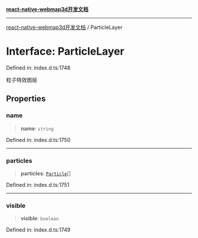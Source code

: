 [**react-native-webmap3d开发文档**](../README.md)

***

[react-native-webmap3d开发文档](../globals.md) / ParticleLayer

# Interface: ParticleLayer

Defined in: index.d.ts:1748

粒子特效图层

## Properties

### name

> **name**: `string`

Defined in: index.d.ts:1750

***

### particles

> **particles**: [`Particle`](Particle.md)[]

Defined in: index.d.ts:1751

***

### visible

> **visible**: `boolean`

Defined in: index.d.ts:1749
